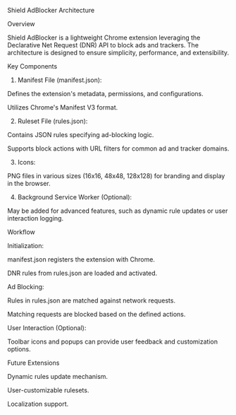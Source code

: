 Shield AdBlocker Architecture

Overview

Shield AdBlocker is a lightweight Chrome extension leveraging the Declarative Net Request (DNR) API to block ads and trackers. The architecture is designed to ensure simplicity, performance, and extensibility.

Key Components

1. Manifest File (manifest.json):

Defines the extension's metadata, permissions, and configurations.

Utilizes Chrome's Manifest V3 format.

2. Ruleset File (rules.json):

Contains JSON rules specifying ad-blocking logic.

Supports block actions with URL filters for common ad and tracker domains.

3. Icons:

PNG files in various sizes (16x16, 48x48, 128x128) for branding and display in the browser.

4. Background Service Worker (Optional):

May be added for advanced features, such as dynamic rule updates or user interaction logging.

Workflow

Initialization:

manifest.json registers the extension with Chrome.

DNR rules from rules.json are loaded and activated.

Ad Blocking:

Rules in rules.json are matched against network requests.

Matching requests are blocked based on the defined actions.

User Interaction (Optional):

Toolbar icons and popups can provide user feedback and customization options.

Future Extensions

Dynamic rules update mechanism.

User-customizable rulesets.

Localization support.